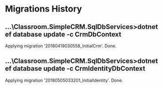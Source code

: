 ﻿# Migrations History

## ...\Classroom.SimpleCRM.SqlDbServices>dotnet ef database update -c CrmDbContext
Applying migration '20180419030558_InitialCrm'.
Done.

## ...\Classroom.SimpleCRM.SqlDbServices>dotnet ef database update -c CrmIdentityDbContext
Applying migration '20180505033201_InitialIdentity'.
Done.
